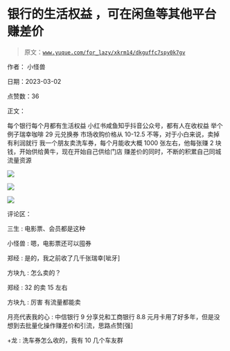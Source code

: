 # 银行的生活权益 ，可在闲鱼等其他平台赚差价

> 原文：[`www.yuque.com/for_lazy/xkrm14/dkguffc7spy0k7gv`](https://www.yuque.com/for_lazy/xkrm14/dkguffc7spy0k7gv)



作者： 小怪兽 

日期：2023-03-02 

点赞数：36 

正文： 

每个银行每个月都有生活权益 小红书咸鱼知乎抖音公众号，都有人在收权益 举个例子瑞幸咖啡 29 元兑换券 市场收购价格从 10-12.5 不等，对于小白来说，卖掉有利润就行 我一个朋友卖洗车券，每个月能收大概 1000 张左右，他每张赚 2 块钱，开始供给黄牛，现在开始自己供给门店 赚差价的同时，不断的积累自己同城流量资源 

![](img/b24dc46895e72de653d0ed0cb274fffb.png)  

![](img/a14302840b4536a214b00b26b059fc45.png)  

![](img/23b82393d020f843ff28c00741f9c680.png)  

评论区： 

三生 : 电影票、会员都是这种 

小怪兽 : 嗯，电影票还可以囤券 

郑经 : 是的，我之前收了几千张瑞幸[呲牙] 

方块九 : 怎么卖的？ 

郑经 : 32 的卖 15 左右 

方块九 : 厉害 有流量都能卖 

月亮代表我的心 : 中信银行 9 分享兑和工商银行 8.8 元月卡用了好多年，但是没想到去批量化操作赚差价和引流，思路点赞[强] 

+龙 : 洗车券怎么收的，我有 10 几个车友群 

